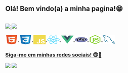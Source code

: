 ## Olá! Bem vindo(a) a minha pagina!😁
<br>
 <div>
  <a href="https://github.com/Rodrigowebdevdesign">
  <img height="180em" src="https://github-readme-stats.vercel.app/api?username=Rodrigowebdevdesign&show_icons=true&theme=tokyonight&include_all_commits=true&count_private=true"/>
  <img height="180em" src="https://github-readme-stats.vercel.app/api/top-langs/?username=Rodrigowebdevdesign&layout=compact&langs_count=6&theme=tokyonight"/>
</div>

<div style="display: inline_block"><br>
 <img align="center" alt="HTML" height="30" width="40" src="https://raw.githubusercontent.com/devicons/devicon/master/icons/html5/html5-original.svg">
  <img align="center" alt="CSS" height="30" width="40" src="https://raw.githubusercontent.com/devicons/devicon/master/icons/css3/css3-original.svg">
   <img align="center" alt="Js" height="30" width="40" src="https://raw.githubusercontent.com/devicons/devicon/master/icons/javascript/javascript-plain.svg">
  <img align="center" alt="React" height="30" width="40" src="https://raw.githubusercontent.com/devicons/devicon/master/icons/react/react-original.svg">
    <img align="center" alt="vuejs" height="30" width="40" src="https://raw.githubusercontent.com/devicons/devicon/master/icons/vuejs/vuejs-original.svg">
  <img align="center" alt="php" height="30" width="40" src="https://raw.githubusercontent.com/devicons/devicon/master/icons/php/php-original.svg">
    <img align="center" alt="nodejs" height="30" width="40" src="https://raw.githubusercontent.com/devicons/devicon/master/icons/nodejs/nodejs-original.svg">
     <img align="center" alt="laravel" height="30" width="40" src="https://raw.githubusercontent.com/devicons/devicon/master/icons/mysql/mysql-original.svg">
 <br>

  
  ### Siga-me em minhas redes sociais! 😎🤩
 
<div> 
  <a href="https://instagram.com/rodrigo.anunnakimusic" target="_blank"><img src="https://img.shields.io/badge/-Instagram-%23E4405F?style=for-the-badge&logo=instagram&logoColor=white" target="_blank"></a>
  <a href="https://www.linkedin.com/in/rodrigo-oliveira-28b62825a/" target="_blank"><img src="https://img.shields.io/badge/-LinkedIn-%230077B5?style=for-the-badge&logo=linkedin&logoColor=white" target="_blank"></a> 
  
</div>
